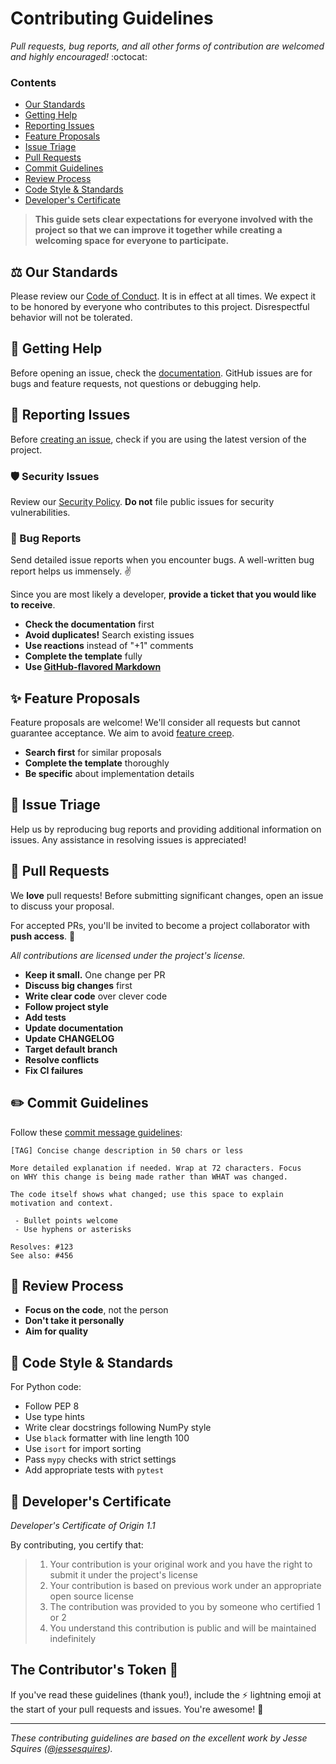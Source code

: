# Contributing Guidelines

*Pull requests, bug reports, and all other forms of contribution are welcomed and highly encouraged!* :octocat:

### Contents

- [Our Standards](#balance_scale-our-standards)
- [Getting Help](#thinking-getting-help)
- [Reporting Issues](#lady_beetle-reporting-issues)
- [Feature Proposals](#sparkles-feature-proposals)
- [Issue Triage](#microscope-issue-triage)
- [Pull Requests](#rocket-pull-requests)
- [Commit Guidelines](#pencil2-commit-guidelines)
- [Review Process](#eyes-review-process)
- [Code Style & Standards](#art-code-style--standards)
- [Developer's Certificate](#scroll-developers-certificate)

> **This guide sets clear expectations for everyone involved with the project so that we can improve it together while creating a welcoming space for everyone to participate.**

## :balance_scale: Our Standards

Please review our [Code of Conduct](CODE_OF_CONDUCT.md). It is in effect at all times. We expect it to be honored by everyone who contributes to this project. Disrespectful behavior will not be tolerated.

## :thinking: Getting Help

Before opening an issue, check the [documentation](https://pkynetics.readthedocs.io/). GitHub issues are for bugs and feature requests, not questions or debugging help.

## :lady_beetle: Reporting Issues

Before [creating an issue](https://help.github.com/en/github/managing-your-work-on-github/creating-an-issue), check if you are using the latest version of the project.

### :shield: Security Issues

Review our [Security Policy](SECURITY.md). **Do not** file public issues for security vulnerabilities.

### :bug: Bug Reports

Send detailed issue reports when you encounter bugs. A well-written bug report helps us immensely. :v:

Since you are most likely a developer, **provide a ticket that you would like to receive**.

- **Check the documentation** first
- **Avoid duplicates!** Search existing issues
- **Use reactions** instead of "+1" comments
- **Complete the template** fully
- **Use [GitHub-flavored Markdown](https://help.github.com/en/github/writing-on-github/basic-writing-and-formatting-syntax)**

## :sparkles: Feature Proposals

Feature proposals are welcome! We'll consider all requests but cannot guarantee acceptance. We aim to avoid [feature creep](https://en.wikipedia.org/wiki/Feature_creep).

- **Search first** for similar proposals
- **Complete the template** thoroughly
- **Be specific** about implementation details

## :microscope: Issue Triage

Help us by reproducing bug reports and providing additional information on issues. Any assistance in resolving issues is appreciated!

## :rocket: Pull Requests

We **love** pull requests! Before submitting significant changes, open an issue to discuss your proposal.

For accepted PRs, you'll be invited to become a project collaborator with **push access**. :tada:

*All contributions are licensed under the project's license.*

- **Keep it small.** One change per PR
- **Discuss big changes** first
- **Write clear code** over clever code
- **Follow project style**
- **Add tests**
- **Update documentation**
- **Update CHANGELOG**
- **Target default branch**
- **Resolve conflicts**
- **Fix CI failures**

## :pencil2: Commit Guidelines

Follow these [commit message guidelines](https://chris.beams.io/posts/git-commit/):

```
[TAG] Concise change description in 50 chars or less

More detailed explanation if needed. Wrap at 72 characters. Focus 
on WHY this change is being made rather than WHAT was changed.

The code itself shows what changed; use this space to explain 
motivation and context.

 - Bullet points welcome
 - Use hyphens or asterisks

Resolves: #123
See also: #456
```

## :eyes: Review Process

- **Focus on the code**, not the person
- **Don't take it personally**
- **Aim for quality**

## :art: Code Style & Standards

For Python code:
- Follow PEP 8
- Use type hints
- Write clear docstrings following NumPy style
- Use `black` formatter with line length 100
- Use `isort` for import sorting
- Pass `mypy` checks with strict settings
- Add appropriate tests with `pytest`

## :scroll: Developer's Certificate

*Developer's Certificate of Origin 1.1*

By contributing, you certify that:

> 1. Your contribution is your original work and you have the right to submit it under the project's license
> 2. Your contribution is based on previous work under an appropriate open source license
> 3. The contribution was provided to you by someone who certified 1 or 2
> 4. You understand this contribution is public and will be maintained indefinitely

## The Contributor's Token :key:

If you've read these guidelines (thank you!), include the ⚡ lightning emoji at the start of your pull requests and issues. You're awesome! :100:

---
*These contributing guidelines are based on the excellent work by Jesse Squires ([@jessesquires](https://github.com/jessesquires)).*
